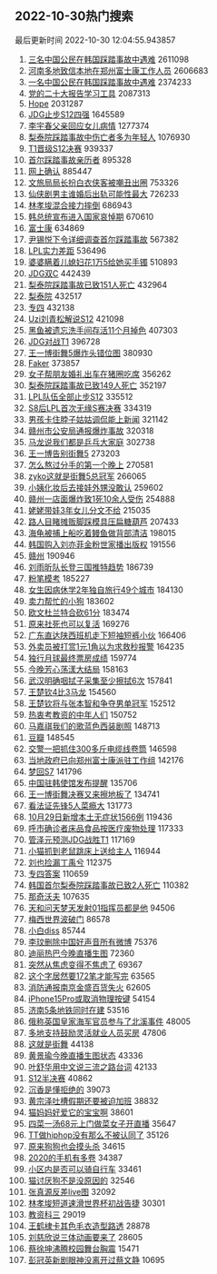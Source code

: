 ## 2022-10-30热门搜索 
最后更新时间 2022-10-30 12:04:55.943857 
1. [三名中国公民在韩国踩踏事故中遇难](https://s.weibo.com/weibo?q=%23%E4%B8%89%E5%90%8D%E4%B8%AD%E5%9B%BD%E5%85%AC%E6%B0%91%E5%9C%A8%E9%9F%A9%E5%9B%BD%E8%B8%A9%E8%B8%8F%E4%BA%8B%E6%95%85%E4%B8%AD%E9%81%87%E9%9A%BE%23&t=31&band_rank=1&Refer=top) 2611098
1. [河南多地致信本地在郑州富士康工作人员](https://s.weibo.com/weibo?q=%23%E6%B2%B3%E5%8D%97%E5%A4%9A%E5%9C%B0%E8%87%B4%E4%BF%A1%E6%9C%AC%E5%9C%B0%E5%9C%A8%E9%83%91%E5%B7%9E%E5%AF%8C%E5%A3%AB%E5%BA%B7%E5%B7%A5%E4%BD%9C%E4%BA%BA%E5%91%98%23&t=31&band_rank=1&Refer=top) 2606683
1. [一名中国公民在韩国踩踏事故中遇难](https://s.weibo.com/weibo?q=%23%E4%B8%80%E5%90%8D%E4%B8%AD%E5%9B%BD%E5%85%AC%E6%B0%91%E5%9C%A8%E9%9F%A9%E5%9B%BD%E8%B8%A9%E8%B8%8F%E4%BA%8B%E6%95%85%E4%B8%AD%E9%81%87%E9%9A%BE%23&t=31&band_rank=2&Refer=top) 2374233
1. [党的二十大报告学习工具](https://s.weibo.com/weibo?q=%23%E5%85%9A%E7%9A%84%E4%BA%8C%E5%8D%81%E5%A4%A7%E6%8A%A5%E5%91%8A%E5%AD%A6%E4%B9%A0%E5%B7%A5%E5%85%B7%23&t=31&band_rank=3&Refer=top) 2087313
1. [Hope](https://s.weibo.com/weibo?q=Hope&t=31&band_rank=4&Refer=top) 2031287
1. [JDG止步S12四强](https://s.weibo.com/weibo?q=%23JDG%E6%AD%A2%E6%AD%A5S12%E5%9B%9B%E5%BC%BA%23&t=31&band_rank=5&Refer=top) 1645589
1. [李宇春父亲回应女儿病情](https://s.weibo.com/weibo?q=%23%E6%9D%8E%E5%AE%87%E6%98%A5%E7%88%B6%E4%BA%B2%E5%9B%9E%E5%BA%94%E5%A5%B3%E5%84%BF%E7%97%85%E6%83%85%23&t=31&band_rank=1&Refer=top) 1277374
1. [梨泰院踩踏事故中伤亡者多为年轻人](https://s.weibo.com/weibo?q=%23%E6%A2%A8%E6%B3%B0%E9%99%A2%E8%B8%A9%E8%B8%8F%E4%BA%8B%E6%95%85%E4%B8%AD%E4%BC%A4%E4%BA%A1%E8%80%85%E5%A4%9A%E4%B8%BA%E5%B9%B4%E8%BD%BB%E4%BA%BA%23&t=31&band_rank=7&Refer=top) 1076930
1. [T1晋级S12决赛](https://s.weibo.com/weibo?q=%23T1%E6%99%8B%E7%BA%A7S12%E5%86%B3%E8%B5%9B%23&t=31&band_rank=8&Refer=top) 939337
1. [首尔踩踏事故亲历者](https://s.weibo.com/weibo?q=%23%E9%A6%96%E5%B0%94%E8%B8%A9%E8%B8%8F%E4%BA%8B%E6%95%85%E4%BA%B2%E5%8E%86%E8%80%85%23&t=31&band_rank=4&Refer=top) 895328
1. [网上确认](https://s.weibo.com/weibo?q=%E7%BD%91%E4%B8%8A%E7%A1%AE%E8%AE%A4&t=31&band_rank=5&Refer=top) 885447
1. [文旅局局长扮白衣侠客被嘲丑出圈](https://s.weibo.com/weibo?q=%23%E6%96%87%E6%97%85%E5%B1%80%E5%B1%80%E9%95%BF%E6%89%AE%E7%99%BD%E8%A1%A3%E4%BE%A0%E5%AE%A2%E8%A2%AB%E5%98%B2%E4%B8%91%E5%87%BA%E5%9C%88%23&t=31&band_rank=9&Refer=top) 753326
1. [仙侠剧男主谁婚后出轨可能性最大](https://s.weibo.com/weibo?q=%23%E4%BB%99%E4%BE%A0%E5%89%A7%E7%94%B7%E4%B8%BB%E8%B0%81%E5%A9%9A%E5%90%8E%E5%87%BA%E8%BD%A8%E5%8F%AF%E8%83%BD%E6%80%A7%E6%9C%80%E5%A4%A7%23&t=31&band_rank=6&Refer=top) 726233
1. [林孝埈混合接力摔倒](https://s.weibo.com/weibo?q=%23%E6%9E%97%E5%AD%9D%E5%9F%88%E6%B7%B7%E5%90%88%E6%8E%A5%E5%8A%9B%E6%91%94%E5%80%92%23&t=31&band_rank=10&Refer=top) 686943
1. [韩总统宣布进入国家哀悼期](https://s.weibo.com/weibo?q=%23%E9%9F%A9%E6%80%BB%E7%BB%9F%E5%AE%A3%E5%B8%83%E8%BF%9B%E5%85%A5%E5%9B%BD%E5%AE%B6%E5%93%80%E6%82%BC%E6%9C%9F%23&t=31&band_rank=7&Refer=top) 670610
1. [富士康](https://s.weibo.com/weibo?q=%E5%AF%8C%E5%A3%AB%E5%BA%B7&t=31&band_rank=11&Refer=top) 634869
1. [尹锡悦下令详细调查首尔踩踏事故](https://s.weibo.com/weibo?q=%23%E5%B0%B9%E9%94%A1%E6%82%A6%E4%B8%8B%E4%BB%A4%E8%AF%A6%E7%BB%86%E8%B0%83%E6%9F%A5%E9%A6%96%E5%B0%94%E8%B8%A9%E8%B8%8F%E4%BA%8B%E6%95%85%23&t=31&band_rank=12&Refer=top) 567382
1. [LPL实力差距](https://s.weibo.com/weibo?q=%23LPL%E5%AE%9E%E5%8A%9B%E5%B7%AE%E8%B7%9D%23&t=31&band_rank=8&Refer=top) 536496
1. [婆婆瞒着儿媳妇花1万5给她买手镯](https://s.weibo.com/weibo?q=%23%E5%A9%86%E5%A9%86%E7%9E%92%E7%9D%80%E5%84%BF%E5%AA%B3%E5%A6%87%E8%8A%B11%E4%B8%875%E7%BB%99%E5%A5%B9%E4%B9%B0%E6%89%8B%E9%95%AF%23&t=31&band_rank=4&Refer=top) 510893
1. [JDG双C](https://s.weibo.com/weibo?q=JDG%E5%8F%8CC&t=31&band_rank=14&Refer=top) 442439
1. [梨泰院踩踏事故已致151人死亡](https://s.weibo.com/weibo?q=%23%E6%A2%A8%E6%B3%B0%E9%99%A2%E8%B8%A9%E8%B8%8F%E4%BA%8B%E6%95%85%E5%B7%B2%E8%87%B4151%E4%BA%BA%E6%AD%BB%E4%BA%A1%23&t=31&band_rank=15&Refer=top) 432964
1. [梨泰院](https://s.weibo.com/weibo?q=%23%E6%A2%A8%E6%B3%B0%E9%99%A2%23&t=31&band_rank=6&Refer=top) 432517
1. [专四](https://s.weibo.com/weibo?q=%E4%B8%93%E5%9B%9B&t=31&band_rank=10&Refer=top) 432138
1. [Uzi刘青松解说S12](https://s.weibo.com/weibo?q=%23Uzi%E5%88%98%E9%9D%92%E6%9D%BE%E8%A7%A3%E8%AF%B4S12%23&t=31&band_rank=17&Refer=top) 421098
1. [黑鱼被遗忘洗手间存活11个月掉色](https://s.weibo.com/weibo?q=%23%E9%BB%91%E9%B1%BC%E8%A2%AB%E9%81%97%E5%BF%98%E6%B4%97%E6%89%8B%E9%97%B4%E5%AD%98%E6%B4%BB11%E4%B8%AA%E6%9C%88%E6%8E%89%E8%89%B2%23&t=31&band_rank=7&Refer=top) 407303
1. [JDG对战T1](https://s.weibo.com/weibo?q=%23JDG%E5%AF%B9%E6%88%98T1%23&t=31&band_rank=2&Refer=top) 396728
1. [王一博街舞5爆炸头错位图](https://s.weibo.com/weibo?q=%23%E7%8E%8B%E4%B8%80%E5%8D%9A%E8%A1%97%E8%88%9E5%E7%88%86%E7%82%B8%E5%A4%B4%E9%94%99%E4%BD%8D%E5%9B%BE%23&t=31&band_rank=13&Refer=top) 380930
1. [Faker](https://s.weibo.com/weibo?q=Faker&t=31&band_rank=20&Refer=top) 373857
1. [女子帮朋友婚礼出车在猪圈吃席](https://s.weibo.com/weibo?q=%23%E5%A5%B3%E5%AD%90%E5%B8%AE%E6%9C%8B%E5%8F%8B%E5%A9%9A%E7%A4%BC%E5%87%BA%E8%BD%A6%E5%9C%A8%E7%8C%AA%E5%9C%88%E5%90%83%E5%B8%AD%23&t=31&band_rank=15&Refer=top) 356262
1. [梨泰院踩踏事故已致149人死亡](https://s.weibo.com/weibo?q=%23%E6%A2%A8%E6%B3%B0%E9%99%A2%E8%B8%A9%E8%B8%8F%E4%BA%8B%E6%95%85%E5%B7%B2%E8%87%B4149%E4%BA%BA%E6%AD%BB%E4%BA%A1%23&t=31&band_rank=22&Refer=top) 352197
1. [LPL队伍全部止步S12](https://s.weibo.com/weibo?q=%23LPL%E9%98%9F%E4%BC%8D%E5%85%A8%E9%83%A8%E6%AD%A2%E6%AD%A5S12%23&t=31&band_rank=23&Refer=top) 335512
1. [S8后LPL首次无缘S赛决赛](https://s.weibo.com/weibo?q=%23S8%E5%90%8ELPL%E9%A6%96%E6%AC%A1%E6%97%A0%E7%BC%98S%E8%B5%9B%E5%86%B3%E8%B5%9B%23&t=31&band_rank=15&Refer=top) 334319
1. [男孩卡住脖子姑姑调侃能上新闻](https://s.weibo.com/weibo?q=%23%E7%94%B7%E5%AD%A9%E5%8D%A1%E4%BD%8F%E8%84%96%E5%AD%90%E5%A7%91%E5%A7%91%E8%B0%83%E4%BE%83%E8%83%BD%E4%B8%8A%E6%96%B0%E9%97%BB%23&t=31&band_rank=12&Refer=top) 321142
1. [赣州市公安局通报爆炸事故](https://s.weibo.com/weibo?q=%23%E8%B5%A3%E5%B7%9E%E5%B8%82%E5%85%AC%E5%AE%89%E5%B1%80%E9%80%9A%E6%8A%A5%E7%88%86%E7%82%B8%E4%BA%8B%E6%95%85%23&t=31&band_rank=2&Refer=top) 320318
1. [马龙说我们都是乒乓大家庭](https://s.weibo.com/weibo?q=%23%E9%A9%AC%E9%BE%99%E8%AF%B4%E6%88%91%E4%BB%AC%E9%83%BD%E6%98%AF%E4%B9%92%E4%B9%93%E5%A4%A7%E5%AE%B6%E5%BA%AD%23&t=31&band_rank=18&Refer=top) 302738
1. [王一博告别街舞5](https://s.weibo.com/weibo?q=%23%E7%8E%8B%E4%B8%80%E5%8D%9A%E5%91%8A%E5%88%AB%E8%A1%97%E8%88%9E5%23&t=31&band_rank=25&Refer=top) 273203
1. [怎么熬过分手的第一个晚上](https://s.weibo.com/weibo?q=%23%E6%80%8E%E4%B9%88%E7%86%AC%E8%BF%87%E5%88%86%E6%89%8B%E7%9A%84%E7%AC%AC%E4%B8%80%E4%B8%AA%E6%99%9A%E4%B8%8A%23&t=31&band_rank=26&Refer=top) 270581
1. [zyko这就是街舞5总冠军](https://s.weibo.com/weibo?q=%23zyko%E8%BF%99%E5%B0%B1%E6%98%AF%E8%A1%97%E8%88%9E5%E6%80%BB%E5%86%A0%E5%86%9B%23&t=31&band_rank=27&Refer=top) 266065
1. [小姨化妆后去接娃外甥没敢认](https://s.weibo.com/weibo?q=%23%E5%B0%8F%E5%A7%A8%E5%8C%96%E5%A6%86%E5%90%8E%E5%8E%BB%E6%8E%A5%E5%A8%83%E5%A4%96%E7%94%A5%E6%B2%A1%E6%95%A2%E8%AE%A4%23&t=31&band_rank=30&Refer=top) 259602
1. [赣州一店面爆炸致1死10余人受伤](https://s.weibo.com/weibo?q=%23%E8%B5%A3%E5%B7%9E%E4%B8%80%E5%BA%97%E9%9D%A2%E7%88%86%E7%82%B8%E8%87%B41%E6%AD%BB10%E4%BD%99%E4%BA%BA%E5%8F%97%E4%BC%A4%23&t=31&band_rank=12&Refer=top) 254888
1. [姥姥带娃3年女儿分文不给](https://s.weibo.com/weibo?q=%23%E5%A7%A5%E5%A7%A5%E5%B8%A6%E5%A8%833%E5%B9%B4%E5%A5%B3%E5%84%BF%E5%88%86%E6%96%87%E4%B8%8D%E7%BB%99%23&t=31&band_rank=20&Refer=top) 215035
1. [路人目睹摊贩脚踩模具压扁糖葫芦](https://s.weibo.com/weibo?q=%23%E8%B7%AF%E4%BA%BA%E7%9B%AE%E7%9D%B9%E6%91%8A%E8%B4%A9%E8%84%9A%E8%B8%A9%E6%A8%A1%E5%85%B7%E5%8E%8B%E6%89%81%E7%B3%96%E8%91%AB%E8%8A%A6%23&t=31&band_rank=5&Refer=top) 207433
1. [海龟被捕上船吃着鳗鱼做背部清洁](https://s.weibo.com/weibo?q=%23%E6%B5%B7%E9%BE%9F%E8%A2%AB%E6%8D%95%E4%B8%8A%E8%88%B9%E5%90%83%E7%9D%80%E9%B3%97%E9%B1%BC%E5%81%9A%E8%83%8C%E9%83%A8%E6%B8%85%E6%B4%81%23&t=31&band_rank=26&Refer=top) 198015
1. [韩国购入刘亦菲金粉世家播出版权](https://s.weibo.com/weibo?q=%23%E9%9F%A9%E5%9B%BD%E8%B4%AD%E5%85%A5%E5%88%98%E4%BA%A6%E8%8F%B2%E9%87%91%E7%B2%89%E4%B8%96%E5%AE%B6%E6%92%AD%E5%87%BA%E7%89%88%E6%9D%83%23&t=31&band_rank=18&Refer=top) 191556
1. [赣州](https://s.weibo.com/weibo?q=%E8%B5%A3%E5%B7%9E&t=31&band_rank=17&Refer=top) 190946
1. [刘雨昕队长登三国推特趋势](https://s.weibo.com/weibo?q=%23%E5%88%98%E9%9B%A8%E6%98%95%E9%98%9F%E9%95%BF%E7%99%BB%E4%B8%89%E5%9B%BD%E6%8E%A8%E7%89%B9%E8%B6%8B%E5%8A%BF%23&t=31&band_rank=35&Refer=top) 186739
1. [粉笔模考](https://s.weibo.com/weibo?q=%23%E7%B2%89%E7%AC%94%E6%A8%A1%E8%80%83%23&t=31&band_rank=22&Refer=top) 185227
1. [女生因病休学2年独自旅行49个城市](https://s.weibo.com/weibo?q=%23%E5%A5%B3%E7%94%9F%E5%9B%A0%E7%97%85%E4%BC%91%E5%AD%A62%E5%B9%B4%E7%8B%AC%E8%87%AA%E6%97%85%E8%A1%8C49%E4%B8%AA%E5%9F%8E%E5%B8%82%23&t=31&band_rank=25&Refer=top) 184130
1. [卖力帮忙的小狗](https://s.weibo.com/weibo?q=%23%E5%8D%96%E5%8A%9B%E5%B8%AE%E5%BF%99%E7%9A%84%E5%B0%8F%E7%8B%97%23&t=31&band_rank=24&Refer=top) 183602
1. [欧文杜兰特合砍61分](https://s.weibo.com/weibo?q=%23%E6%AC%A7%E6%96%87%E6%9D%9C%E5%85%B0%E7%89%B9%E5%90%88%E7%A0%8D61%E5%88%86%23&t=31&band_rank=25&Refer=top) 183474
1. [原来社死也可以复活](https://s.weibo.com/weibo?q=%23%E5%8E%9F%E6%9D%A5%E7%A4%BE%E6%AD%BB%E4%B9%9F%E5%8F%AF%E4%BB%A5%E5%A4%8D%E6%B4%BB%23&t=31&band_rank=38&Refer=top) 169276
1. [广东直达陕西班机走下短袖短裤小伙](https://s.weibo.com/weibo?q=%23%E5%B9%BF%E4%B8%9C%E7%9B%B4%E8%BE%BE%E9%99%95%E8%A5%BF%E7%8F%AD%E6%9C%BA%E8%B5%B0%E4%B8%8B%E7%9F%AD%E8%A2%96%E7%9F%AD%E8%A3%A4%E5%B0%8F%E4%BC%99%23&t=31&band_rank=39&Refer=top) 166406
1. [外卖员被打赏1元1角以为求救秒报警](https://s.weibo.com/weibo?q=%23%E5%A4%96%E5%8D%96%E5%91%98%E8%A2%AB%E6%89%93%E8%B5%8F1%E5%85%831%E8%A7%92%E4%BB%A5%E4%B8%BA%E6%B1%82%E6%95%91%E7%A7%92%E6%8A%A5%E8%AD%A6%23&t=31&band_rank=13&Refer=top) 164235
1. [独行月球最终票房成绩](https://s.weibo.com/weibo?q=%23%E7%8B%AC%E8%A1%8C%E6%9C%88%E7%90%83%E6%9C%80%E7%BB%88%E7%A5%A8%E6%88%BF%E6%88%90%E7%BB%A9%23&t=31&band_rank=45&Refer=top) 159774
1. [今晚芳心荡漾大结局](https://s.weibo.com/weibo?q=%23%E4%BB%8A%E6%99%9A%E8%8A%B3%E5%BF%83%E8%8D%A1%E6%BC%BE%E5%A4%A7%E7%BB%93%E5%B1%80%23&t=31&band_rank=27&Refer=top) 158163
1. [武汉明确咽拭子采集至少擦拭6次](https://s.weibo.com/weibo?q=%23%E6%AD%A6%E6%B1%89%E6%98%8E%E7%A1%AE%E5%92%BD%E6%8B%AD%E5%AD%90%E9%87%87%E9%9B%86%E8%87%B3%E5%B0%91%E6%93%A6%E6%8B%AD6%E6%AC%A1%23&t=31&band_rank=8&Refer=top) 157841
1. [王楚钦4比3马龙](https://s.weibo.com/weibo?q=%23%E7%8E%8B%E6%A5%9A%E9%92%A64%E6%AF%943%E9%A9%AC%E9%BE%99%23&t=31&band_rank=10&Refer=top) 154560
1. [王楚钦将与张本智和争夺男单冠军](https://s.weibo.com/weibo?q=%23%E7%8E%8B%E6%A5%9A%E9%92%A6%E5%B0%86%E4%B8%8E%E5%BC%A0%E6%9C%AC%E6%99%BA%E5%92%8C%E4%BA%89%E5%A4%BA%E7%94%B7%E5%8D%95%E5%86%A0%E5%86%9B%23&t=31&band_rank=29&Refer=top) 152512
1. [热衷考教资的中年人们](https://s.weibo.com/weibo?q=%23%E7%83%AD%E8%A1%B7%E8%80%83%E6%95%99%E8%B5%84%E7%9A%84%E4%B8%AD%E5%B9%B4%E4%BA%BA%E4%BB%AC%23&t=31&band_rank=42&Refer=top) 150752
1. [马嘉祺我们的歌蓝色西装剧照](https://s.weibo.com/weibo?q=%23%E9%A9%AC%E5%98%89%E7%A5%BA%E6%88%91%E4%BB%AC%E7%9A%84%E6%AD%8C%E8%93%9D%E8%89%B2%E8%A5%BF%E8%A3%85%E5%89%A7%E7%85%A7%23&t=31&band_rank=30&Refer=top) 148713
1. [豆瓣](https://s.weibo.com/weibo?q=%E8%B1%86%E7%93%A3&t=31&band_rank=31&Refer=top) 148545
1. [交警一把抓住300多斤电缆线卷筒](https://s.weibo.com/weibo?q=%23%E4%BA%A4%E8%AD%A6%E4%B8%80%E6%8A%8A%E6%8A%93%E4%BD%8F300%E5%A4%9A%E6%96%A4%E7%94%B5%E7%BC%86%E7%BA%BF%E5%8D%B7%E7%AD%92%23&t=31&band_rank=33&Refer=top) 146598
1. [当地政府已向郑州富士康派驻工作组](https://s.weibo.com/weibo?q=%23%E5%BD%93%E5%9C%B0%E6%94%BF%E5%BA%9C%E5%B7%B2%E5%90%91%E9%83%91%E5%B7%9E%E5%AF%8C%E5%A3%AB%E5%BA%B7%E6%B4%BE%E9%A9%BB%E5%B7%A5%E4%BD%9C%E7%BB%84%23&t=31&band_rank=34&Refer=top) 142176
1. [梦回S7](https://s.weibo.com/weibo?q=%E6%A2%A6%E5%9B%9ES7&t=31&band_rank=43&Refer=top) 141796
1. [中国驻韩使馆发布提醒](https://s.weibo.com/weibo?q=%23%E4%B8%AD%E5%9B%BD%E9%A9%BB%E9%9F%A9%E4%BD%BF%E9%A6%86%E5%8F%91%E5%B8%83%E6%8F%90%E9%86%92%23&t=31&band_rank=36&Refer=top) 135706
1. [王一博街舞决赛又来擦地板了](https://s.weibo.com/weibo?q=%23%E7%8E%8B%E4%B8%80%E5%8D%9A%E8%A1%97%E8%88%9E%E5%86%B3%E8%B5%9B%E5%8F%88%E6%9D%A5%E6%93%A6%E5%9C%B0%E6%9D%BF%E4%BA%86%23&t=31&band_rank=9&Refer=top) 134741
1. [看法证先锋5人菜瘾大](https://s.weibo.com/weibo?q=%23%E7%9C%8B%E6%B3%95%E8%AF%81%E5%85%88%E9%94%8B5%E4%BA%BA%E8%8F%9C%E7%98%BE%E5%A4%A7%23&t=31&band_rank=37&Refer=top) 131773
1. [10月29日新增本土无症状1566例](https://s.weibo.com/weibo?q=%2310%E6%9C%8829%E6%97%A5%E6%96%B0%E5%A2%9E%E6%9C%AC%E5%9C%9F%E6%97%A0%E7%97%87%E7%8A%B61566%E4%BE%8B%23&t=31&band_rank=46&Refer=top) 119436
1. [呼市确诊者床品食品按医疗废物处理](https://s.weibo.com/weibo?q=%23%E5%91%BC%E5%B8%82%E7%A1%AE%E8%AF%8A%E8%80%85%E5%BA%8A%E5%93%81%E9%A3%9F%E5%93%81%E6%8C%89%E5%8C%BB%E7%96%97%E5%BA%9F%E7%89%A9%E5%A4%84%E7%90%86%23&t=31&band_rank=23&Refer=top) 117333
1. [管泽元预测JDG战胜T1](https://s.weibo.com/weibo?q=%23%E7%AE%A1%E6%B3%BD%E5%85%83%E9%A2%84%E6%B5%8BJDG%E6%88%98%E8%83%9CT1%23&t=31&band_rank=48&Refer=top) 117169
1. [小猫抓到老鼠跳床上送给主人](https://s.weibo.com/weibo?q=%23%E5%B0%8F%E7%8C%AB%E6%8A%93%E5%88%B0%E8%80%81%E9%BC%A0%E8%B7%B3%E5%BA%8A%E4%B8%8A%E9%80%81%E7%BB%99%E4%B8%BB%E4%BA%BA%23&t=31&band_rank=40&Refer=top) 116944
1. [刘也捡漏丁禹兮](https://s.weibo.com/weibo?q=%23%E5%88%98%E4%B9%9F%E6%8D%A1%E6%BC%8F%E4%B8%81%E7%A6%B9%E5%85%AE%23&t=31&band_rank=50&Refer=top) 112375
1. [专四答案](https://s.weibo.com/weibo?q=%E4%B8%93%E5%9B%9B%E7%AD%94%E6%A1%88&t=31&band_rank=42&Refer=top) 110659
1. [韩国首尔梨泰院踩踏事故已致2人死亡](https://s.weibo.com/weibo?q=%23%E9%9F%A9%E5%9B%BD%E9%A6%96%E5%B0%94%E6%A2%A8%E6%B3%B0%E9%99%A2%E8%B8%A9%E8%B8%8F%E4%BA%8B%E6%95%85%E5%B7%B2%E8%87%B42%E4%BA%BA%E6%AD%BB%E4%BA%A1%23&t=31&band_rank=14&Refer=top) 110382
1. [那奇沃夫](https://s.weibo.com/weibo?q=%E9%82%A3%E5%A5%87%E6%B2%83%E5%A4%AB&t=31&band_rank=16&Refer=top) 107635
1. [天和问天梦天发射01指挥员都是他](https://s.weibo.com/weibo?q=%23%E5%A4%A9%E5%92%8C%E9%97%AE%E5%A4%A9%E6%A2%A6%E5%A4%A9%E5%8F%91%E5%B0%8401%E6%8C%87%E6%8C%A5%E5%91%98%E9%83%BD%E6%98%AF%E4%BB%96%23&t=31&band_rank=46&Refer=top) 94506
1. [梅西世界波破门](https://s.weibo.com/weibo?q=%23%E6%A2%85%E8%A5%BF%E4%B8%96%E7%95%8C%E6%B3%A2%E7%A0%B4%E9%97%A8%23&t=31&band_rank=50&Refer=top) 86578
1. [小白diss](https://s.weibo.com/weibo?q=%E5%B0%8F%E7%99%BDdiss&t=31&band_rank=19&Refer=top) 85744
1. [李玟删除中国好声音所有微博](https://s.weibo.com/weibo?q=%23%E6%9D%8E%E7%8E%9F%E5%88%A0%E9%99%A4%E4%B8%AD%E5%9B%BD%E5%A5%BD%E5%A3%B0%E9%9F%B3%E6%89%80%E6%9C%89%E5%BE%AE%E5%8D%9A%23&t=31&band_rank=21&Refer=top) 75376
1. [迪丽热巴今晚直播生图](https://s.weibo.com/weibo?q=%23%E8%BF%AA%E4%B8%BD%E7%83%AD%E5%B7%B4%E4%BB%8A%E6%99%9A%E7%9B%B4%E6%92%AD%E7%94%9F%E5%9B%BE%23&t=31&band_rank=22&Refer=top) 72360
1. [突然从焦虑变得不焦虑了](https://s.weibo.com/weibo?q=%23%E7%AA%81%E7%84%B6%E4%BB%8E%E7%84%A6%E8%99%91%E5%8F%98%E5%BE%97%E4%B8%8D%E7%84%A6%E8%99%91%E4%BA%86%23&t=31&band_rank=24&Refer=top) 69367
1. [这个字居然要172笔才能写完](https://s.weibo.com/weibo?q=%23%E8%BF%99%E4%B8%AA%E5%AD%97%E5%B1%85%E7%84%B6%E8%A6%81172%E7%AC%94%E6%89%8D%E8%83%BD%E5%86%99%E5%AE%8C%23&t=31&band_rank=26&Refer=top) 63565
1. [消防通报南京金盛百货失火](https://s.weibo.com/weibo?q=%23%E6%B6%88%E9%98%B2%E9%80%9A%E6%8A%A5%E5%8D%97%E4%BA%AC%E9%87%91%E7%9B%9B%E7%99%BE%E8%B4%A7%E5%A4%B1%E7%81%AB%23&t=31&band_rank=27&Refer=top) 62605
1. [iPhone15Pro或取消物理按键](https://s.weibo.com/weibo?q=%23iPhone15Pro%E6%88%96%E5%8F%96%E6%B6%88%E7%89%A9%E7%90%86%E6%8C%89%E9%94%AE%23&t=31&band_rank=28&Refer=top) 54154
1. [济南5条地铁同时在建](https://s.weibo.com/weibo?q=%23%E6%B5%8E%E5%8D%975%E6%9D%A1%E5%9C%B0%E9%93%81%E5%90%8C%E6%97%B6%E5%9C%A8%E5%BB%BA%23&t=31&band_rank=29&Refer=top) 53516
1. [俄称英国皇家海军官员参与了北溪事件](https://s.weibo.com/weibo?q=%23%E4%BF%84%E7%A7%B0%E8%8B%B1%E5%9B%BD%E7%9A%87%E5%AE%B6%E6%B5%B7%E5%86%9B%E5%AE%98%E5%91%98%E5%8F%82%E4%B8%8E%E4%BA%86%E5%8C%97%E6%BA%AA%E4%BA%8B%E4%BB%B6%23&t=31&band_rank=31&Refer=top) 48005
1. [多地支持鼓励灵活就业人员买房](https://s.weibo.com/weibo?q=%23%E5%A4%9A%E5%9C%B0%E6%94%AF%E6%8C%81%E9%BC%93%E5%8A%B1%E7%81%B5%E6%B4%BB%E5%B0%B1%E4%B8%9A%E4%BA%BA%E5%91%98%E4%B9%B0%E6%88%BF%23&t=31&band_rank=32&Refer=top) 47806
1. [这就是街舞](https://s.weibo.com/weibo?q=%E8%BF%99%E5%B0%B1%E6%98%AF%E8%A1%97%E8%88%9E&t=31&band_rank=33&Refer=top) 44138
1. [黄景瑜今晚直播生图状态](https://s.weibo.com/weibo?q=%23%E9%BB%84%E6%99%AF%E7%91%9C%E4%BB%8A%E6%99%9A%E7%9B%B4%E6%92%AD%E7%94%9F%E5%9B%BE%E7%8A%B6%E6%80%81%23&t=31&band_rank=34&Refer=top) 43336
1. [叶舒华用中文说三流之路台词](https://s.weibo.com/weibo?q=%23%E5%8F%B6%E8%88%92%E5%8D%8E%E7%94%A8%E4%B8%AD%E6%96%87%E8%AF%B4%E4%B8%89%E6%B5%81%E4%B9%8B%E8%B7%AF%E5%8F%B0%E8%AF%8D%23&t=31&band_rank=35&Refer=top) 42133
1. [S12半决赛](https://s.weibo.com/weibo?q=%23S12%E5%8D%8A%E5%86%B3%E8%B5%9B%23&t=31&band_rank=36&Refer=top) 40862
1. [沉香是懂拒绝的](https://s.weibo.com/weibo?q=%23%E6%B2%89%E9%A6%99%E6%98%AF%E6%87%82%E6%8B%92%E7%BB%9D%E7%9A%84%23&t=31&band_rank=37&Refer=top) 39073
1. [黄宗泽吐槽假期还要被迫加班](https://s.weibo.com/weibo?q=%23%E9%BB%84%E5%AE%97%E6%B3%BD%E5%90%90%E6%A7%BD%E5%81%87%E6%9C%9F%E8%BF%98%E8%A6%81%E8%A2%AB%E8%BF%AB%E5%8A%A0%E7%8F%AD%23&t=31&band_rank=38&Refer=top) 38832
1. [猫妈妈好爱它的宝宝啊](https://s.weibo.com/weibo?q=%23%E7%8C%AB%E5%A6%88%E5%A6%88%E5%A5%BD%E7%88%B1%E5%AE%83%E7%9A%84%E5%AE%9D%E5%AE%9D%E5%95%8A%23&t=31&band_rank=39&Refer=top) 38601
1. [四菜一汤68元上门做菜女子开直播](https://s.weibo.com/weibo?q=%23%E5%9B%9B%E8%8F%9C%E4%B8%80%E6%B1%A468%E5%85%83%E4%B8%8A%E9%97%A8%E5%81%9A%E8%8F%9C%E5%A5%B3%E5%AD%90%E5%BC%80%E7%9B%B4%E6%92%AD%23&t=31&band_rank=41&Refer=top) 35647
1. [TT做hiphop没有那么不被认同了](https://s.weibo.com/weibo?q=%23TT%E5%81%9Ahiphop%E6%B2%A1%E6%9C%89%E9%82%A3%E4%B9%88%E4%B8%8D%E8%A2%AB%E8%AE%A4%E5%90%8C%E4%BA%86%23&t=31&band_rank=42&Refer=top) 35126
1. [原来狗狗也会摸头杀](https://s.weibo.com/weibo?q=%23%E5%8E%9F%E6%9D%A5%E7%8B%97%E7%8B%97%E4%B9%9F%E4%BC%9A%E6%91%B8%E5%A4%B4%E6%9D%80%23&t=31&band_rank=43&Refer=top) 34615
1. [2020的手机有多卷](https://s.weibo.com/weibo?q=%232020%E7%9A%84%E6%89%8B%E6%9C%BA%E6%9C%89%E5%A4%9A%E5%8D%B7%23&t=31&band_rank=44&Refer=top) 34387
1. [小区内是否可以骑自行车](https://s.weibo.com/weibo?q=%23%E5%B0%8F%E5%8C%BA%E5%86%85%E6%98%AF%E5%90%A6%E5%8F%AF%E4%BB%A5%E9%AA%91%E8%87%AA%E8%A1%8C%E8%BD%A6%23&t=31&band_rank=18&Refer=top) 33461
1. [猫讨厌狗不是没原因的](https://s.weibo.com/weibo?q=%23%E7%8C%AB%E8%AE%A8%E5%8E%8C%E7%8B%97%E4%B8%8D%E6%98%AF%E6%B2%A1%E5%8E%9F%E5%9B%A0%E7%9A%84%23&t=31&band_rank=45&Refer=top) 32546
1. [张真源反差live图](https://s.weibo.com/weibo?q=%23%E5%BC%A0%E7%9C%9F%E6%BA%90%E5%8F%8D%E5%B7%AElive%E5%9B%BE%23&t=31&band_rank=46&Refer=top) 32092
1. [林孝埈短道速滑世界杯初战告捷](https://s.weibo.com/weibo?q=%23%E6%9E%97%E5%AD%9D%E5%9F%88%E7%9F%AD%E9%81%93%E9%80%9F%E6%BB%91%E4%B8%96%E7%95%8C%E6%9D%AF%E5%88%9D%E6%88%98%E5%91%8A%E6%8D%B7%23&t=31&band_rank=47&Refer=top) 30301
1. [教资科三](https://s.weibo.com/weibo?q=%E6%95%99%E8%B5%84%E7%A7%91%E4%B8%89&t=31&band_rank=48&Refer=top) 29019
1. [王鹤棣卡其色毛衣造型路透](https://s.weibo.com/weibo?q=%23%E7%8E%8B%E9%B9%A4%E6%A3%A3%E5%8D%A1%E5%85%B6%E8%89%B2%E6%AF%9B%E8%A1%A3%E9%80%A0%E5%9E%8B%E8%B7%AF%E9%80%8F%23&t=31&band_rank=49&Refer=top) 28878
1. [刘慈欣说三体动画要来了](https://s.weibo.com/weibo?q=%23%E5%88%98%E6%85%88%E6%AC%A3%E8%AF%B4%E4%B8%89%E4%BD%93%E5%8A%A8%E7%94%BB%E8%A6%81%E6%9D%A5%E4%BA%86%23&t=31&band_rank=50&Refer=top) 28605
1. [蔡徐坤沸腾校园舞台胸震](https://s.weibo.com/weibo?q=%23%E8%94%A1%E5%BE%90%E5%9D%A4%E6%B2%B8%E8%85%BE%E6%A0%A1%E5%9B%AD%E8%88%9E%E5%8F%B0%E8%83%B8%E9%9C%87%23&t=31&band_rank=37&Refer=top) 15471
1. [彭冠英新剧眼神没离开过蔡文静](https://s.weibo.com/weibo?q=%23%E5%BD%AD%E5%86%A0%E8%8B%B1%E6%96%B0%E5%89%A7%E7%9C%BC%E7%A5%9E%E6%B2%A1%E7%A6%BB%E5%BC%80%E8%BF%87%E8%94%A1%E6%96%87%E9%9D%99%23&t=31&band_rank=49&Refer=top) 10695
